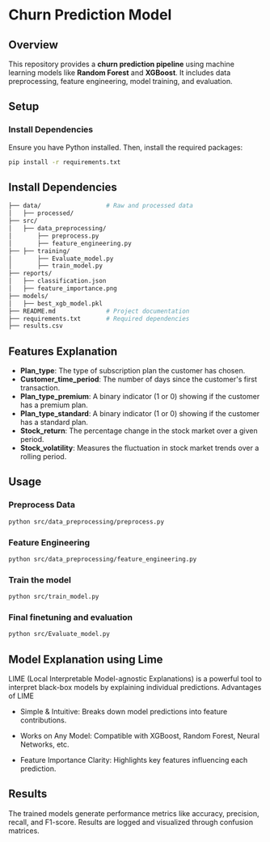 # Churn Prediction Model

## Overview
This repository provides a **churn prediction pipeline** using machine learning models like **Random Forest** and **XGBoost**. It includes data preprocessing, feature engineering, model training, and evaluation.

## Setup

### Install Dependencies  
Ensure you have Python installed. Then, install the required packages:

```bash
pip install -r requirements.txt
```

## Install Dependencies  
```bash
├── data/                  # Raw and processed data
│   ├── processed/
├── src/
│   ├── data_preprocessing/
│       ├── preprocess.py           
│       ├── feature_engineering.py  
├── ├── training/
│       ├── Evaluate_model.py           
│       ├── train_model.py  
├── reports/
│   ├── classification.json
│   ├── feature_importance.png
├── models/
│   ├── best_xgb_model.pkl
├── README.md              # Project documentation
├── requirements.txt       # Required dependencies
├── results.csv
```

## Features Explanation  

- **Plan_type**: The type of subscription plan the customer has chosen.  
- **Customer_time_period**: The number of days since the customer's first transaction.  
- **Plan_type_premium**: A binary indicator (1 or 0) showing if the customer has a premium plan.  
- **Plan_type_standard**: A binary indicator (1 or 0) showing if the customer has a standard plan.  
- **Stock_return**: The percentage change in the stock market over a given period.  
- **Stock_volatility**: Measures the fluctuation in stock market trends over a rolling period.  


## Usage

### Preprocess Data

```bash
python src/data_preprocessing/preprocess.py
```
### Feature Engineering

```bash
python src/data_preprocessing/feature_engineering.py
```
### Train the model

```bash
python src/train_model.py
```
### Final finetuning and evaluation
```bash
python src/Evaluate_model.py
```
## Model Explanation using Lime

LIME (Local Interpretable Model-agnostic Explanations) is a powerful tool to interpret black-box models by explaining individual predictions. 
Advantages of LIME

* Simple & Intuitive: Breaks down model predictions into feature contributions.

+ Works on Any Model: Compatible with XGBoost, Random Forest, Neural Networks, etc.

- Feature Importance Clarity: Highlights key features influencing each prediction.

## Results

The trained models generate performance metrics like accuracy, precision, recall, and F1-score. Results are logged and visualized through confusion matrices.

